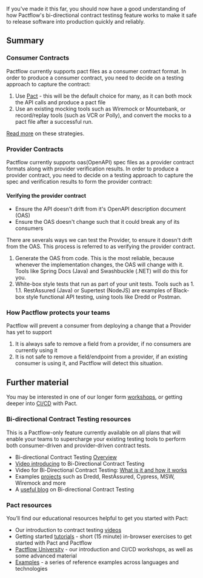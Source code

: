 If you've made it this far, you should now have a good understanding of how Pactflow's bi-directional contract testinsg feature works to make it safe to release software into production quickly and reliably.

## Summary

### Consumer Contracts

Pactflow currently supports pact files as a consumer contract format. In order to produce a consumer contract, you need to decide on a testing approach to capture the contract:

1. Use [Pact](http://docs.pact.io) - this will be the default choice for many, as it can both mock the API calls and produce a pact file
2. Use an existing mocking tools such as Wiremock or Mountebank, or record/replay tools (such as VCR or Polly), and convert the mocks to a pact file after a successful run.

[Read more](https://docs.pactflow.io/docs/bi-directional-contract-testing/contracts/pact#strategies-to-capture-consumer-contracts) on these strategies.

### Provider Contracts

Pactflow currently supports oas(OpenAPI) spec files as a provider contract formats along with provider verification results. In order to produce a provider contract, you need to decide on a testing approach to capture the spec and verification results to form the provider contract:

#### Verifying the provider contract

- Ensure the API doesn't drift from it's OpenAPI description document (OAS)
- Ensure the OAS doesn't change such that it could break any of its consumers

There are severals ways we can test the Provider, to ensure it doesn't drift from the OAS. This process is referred to as verifying the provider contract.

1. Generate the OAS from code. This is the most reliable, because whenever the implementation changes, the OAS will change with it. Tools like Spring Docs (Java) and Swashbuckle (.NET) will do this for you.
1. White-box style tests that run as part of your unit tests. Tools such as 1. 1.1. RestAssured (Java) or Supertest (NodeJS) are examples of
   Black-box style functional API testing, using tools like Dredd or Postman.

### How Pactflow protects your teams

Pactflow will prevent a consumer from deploying a change that a Provider has yet to support

1. It is always safe to remove a field from a provider, if no consumers are currently using it
1. It is not safe to remove a field/endpoint from a provider, if an existing consumer is using it, and Pactflow will detect this situation.

## Further material

You may be interested in one of our longer form [workshops](https://docs.pact.io/implementation_guides/workshops), or getting deeper into [CI/CD](https://docs.pactflow.io/docs/workshops/ci-cd/) with Pact.

### Bi-directional Contract Testing resources

This is a Pactflow-only feature currently available on all plans that will enable your teams to supercharge your existing testing tools to perform both consumer-driven and provider-driven contract tests.

- Bi-directional Contract Testing [Overview](https://pactflow.io/bi-directional-contract-testing/)
- [Video introducing](https://youtu.be/8_abWl1N32Q) to Bi-Directional Contract Testing
- Video for Bi-Directional Contract Testing: [What is it and how it works](https://youtu.be/9qZN7wHEQ1U)
- Examples [projects](https://docs.pactflow.io/docs/examples) such as Dredd, RestAssured, Cypress, MSW, Wiremock and more
- A [useful blog](https://pactflow.io/blog/bi-directional-contracts/) on Bi-directional Contract Testing

### Pact resources

You’ll find our educational resources helpful to get you started with Pact:

- Our introduction to contract testing [videos](https://www.youtube.com/playlist?list=PLwy9Bnco-IpfZ72VQ7hce8GicVZs7nm0i&utm_source=hubspot&utm_medium=email&utm_campaign=demo)
- Getting started [tutorials](https://docs.pactflow.io/docs/tutorials) - short (15 minute) in-browser exercises to get started with Pact and Pactflow
- [Pactflow University](https://docs.pactflow.io/docs/workshops/) - our introduction and CI/CD workshops, as well as some advanced material
- [Examples](https://docs.pactflow.io/docs/examples/) - a series of reference examples across languages and technologies
